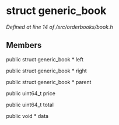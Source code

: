 # struct generic_book

*Defined at line 14 of /src/orderbooks/book.h*

## Members

public struct generic_book * left

public struct generic_book * right

public struct generic_book * parent

public uint64_t price

public uint64_t total

public void * data



